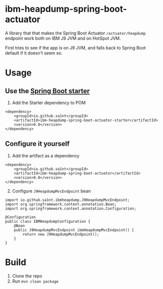 # ibm-heapdump-spring-boot-actuator
A library that that makes the Spring Boot Actuator `/actuator/heapdump` endpoint work both on IBM J9 JVM and on HotSpot JVM. 

First tries to see if the app is on J9 JVM, and falls back to Spring Boot default if it doesn't seem so. 

# Usage

## Use the [Spring Boot starter](https://github.com/sa1nt/ibm-heapdump-spring-boot-actuator-auto-starter) 

1. Add the Starter dependency to POM
```
<dependency>
    <groupId>io.github.sa1nt</groupId>
    <artifactId>ibm-heapdump-spring-boot-actuator-starter</artifactId>
    <version>0.8</version>
</dependency>
```

## Configure it yourself

1. Add the artifact as a dependency
```
<dependency>
    <groupId>io.github.sa1nt</groupId>
    <artifactId>ibm-heapdump-spring-boot-actuator</artifactId>
    <version>0.8</version>
</dependency>
```

2. Configure `J9HeapdumpMvcEndpoint` bean
```
import io.github.sa1nt.ibmheapdump.J9HeapdumpMvcEndpoint;
import org.springframework.context.annotation.Bean;
import org.springframework.context.annotation.Configuration;

@Configuration
public class IBMHeapdumpConfiguration {
    @Bean
    public J9HeapdumpMvcEndpoint ibmHeapdumpMvcEndpoint() {
        return new J9HeapdumpMvcEndpoint();
    }
}
```

# Build

1. Clone the repo
2. Run `mvn clean package`

